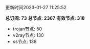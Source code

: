 更新时间2023-01-27 11:25:52

**总订阅: 73**
**总节点: 2367**
**有效节点: 318**
- trojan节点: 50
- v2ray节点: 130
- ss节点: 138
